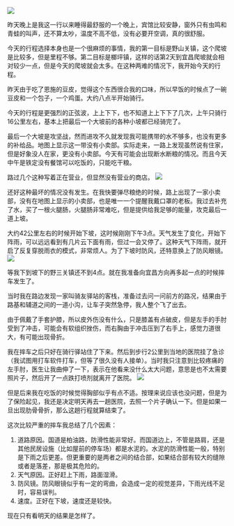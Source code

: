 ![](https://ridemypic.oss-cn-chengdu.aliyuncs.com/rideimg/0611.png)




昨天晚上是我这一行以来睡得最舒服的一个晚上，宾馆比较安静，窗外只有虫鸣和青蛙的叫声，还不算太吵，温度不高不低，没有必要开空调，真的很舒服。


今天的行程选择本身也是一个很麻烦的事情，我的第一目标是野山关镇，这个爬坡是比较多，但是里程不够。第二目标是榔坪镇，这样的话第2天到宜昌爬坡就会相对较少一点，但是今天的爬坡就会太多。在这种两难的情况下，我开始今天的行程。


昨天由于吃了恩施的豆皮，觉得这个东西很合我的口味，所以早饭的时候点了一碗豆皮和一个包子，一个鸡蛋。大约八点半开始骑行。


今天的行程是更强烈的正弦波，上上下下，也不知道上上下下了几次，上午只骑行16公里左右，基本上把最后一个大坡前的各种小坡都已经骑完了。

最后一个大坡是攻坚战，然而进攻不久就发现我可能携带的水不够多，也没有更多的补给品。地图上显示这一带没有小卖部。实际走来，一路上发现虽然说有住家，但是好象没人在家，更没有小卖部。今天有可能会出现断水断粮的情况。而且今天中午是铁定没有餐馆可以吃饭的，只能吃干粮。

路过几个这种写着正在营业，但显然没有营业的商店。
![](https://ridemypic.oss-cn-chengdu.aliyuncs.com/rideimg/IMG_20210611_121236.jpg)


还好这种最坏的情况没有发生。在我快要弹尽粮绝的时候，路上出现了一家小卖部，没有在地图上显示的小卖部，也是唯一一个提醒我戴口罩的老板。我过去补充了水，买了一根火腿肠，火腿肠非常难吃，但是提供给我足够的能量，攻克最后一道上坡。


大约42公里左右的时候开始下坡，这时候刚刚下午3点。天气发生了变化，开始下阵雨，可以远远看到有几片云下面有雨，但过一会又停了。这种天气下阵雨，就开启了反复穿脱雨衣的模式，非常烦人。为了下坡时防风，还特意换上了防风眼镜。
![](https://ridemypic.oss-cn-chengdu.aliyuncs.com/rideimg/IMG_20210611_153013.jpg)


等我下到坡下的野三关镇还不到4点。就在我准备向宜昌方向再多起一点的时候摔车发生了。


当时我在路边发现一家叫骑友驿站的客栈，准备过去问一问前方的路况，结果由于路基和辅道之间的一道小沟，让车子突然急停，我人整个飞了出去。


由于佩戴了手套护膝，所以皮外伤没有什么，只是膝盖有点破皮，但是左手的手肘受到了冲击，可能会有软组织挫伤，而右胸由于冲击压到了右手上，感觉力道很大，有可能出现骨折。


我在摔车之后只好在骑行驿站住了下来。然后到步行2公里到当地的医院挂了急诊（我试图用打车软件打车，但等了很久没有人接单）。当时我只注意到比较疼痛的左手肘，医生让我曲伸了一下，表示在他看来没什么太大问题，意思是也不太需要照片子，然后开了一点跌打喷剂就离开了医院。
![](https://ridemypic.oss-cn-chengdu.aliyuncs.com/rideimg/IMG_20210611_155338.jpg)


但是后来我在吃饭的时候觉得胸部似乎有点不适。按理来说应该也没问题，但是为了保险起见，我还是决定明天再去一趟医院，去照一个片子确认一下。但是如果一旦出现肋骨骨折，那么这趟行程就算结束了。


这次比较严重的摔车我总结了几个因素：

1. 道路原因。国道是柏油路，防滑性能非常好。而国道边上，不管是路肩，还是其他民居设施（比如屋前的停车场）都是水泥的。水泥的防滑性能一般，特别是下雨之后更差。但更重要的是两者之间的结合部，如果结合部有较大的缝隙或者是落差，那是极其危险的。
1. 天气原因。正好赶上下雨，路面湿滑。
1. 防风镜。防风眼镜似乎有一定的弯曲，会造成一定的视觉差异，下雨光线不足时，容易误判。
1. 速度。正好在下坡，速度还是较快。



现在只有看明天的结果是怎样了。
